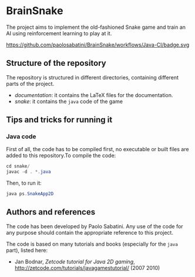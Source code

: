 # BrainSnake
The project aims to implement the old-fashioned Snake game and train an AI using reinforcement learning to play at it.

https://github.com/paolosabatini/BrainSnake/workflows/Java-CI/badge.svg

## Structure of the repository

The repository is structured in different directories, containing different parts of the project.
- *documentation*: it contains the LaTeX files for the documentation.
- *snake*: it contains the `java` code of the game


## Tips and tricks for running it

### Java code

First of all, the code has to be compiled first, no executable or built files are added to this repository.To compile the code:
```java
cd snake/
javac -d . *.java
```
Then, to run it:
```java
java ps.SnakeApp2D
```

## Authors and references

The code has been developed by Paolo Sabatini. Any use of the code for any purpose should contain the appropriate reference to this project.

The code is based on many tutorials and books (especially for the `java` part), listed here:
- Jan Bodnar, _Zetcode tutorial for Java 2D gaming_, http://zetcode.com/tutorials/javagamestutorial/ (2007 2010)
